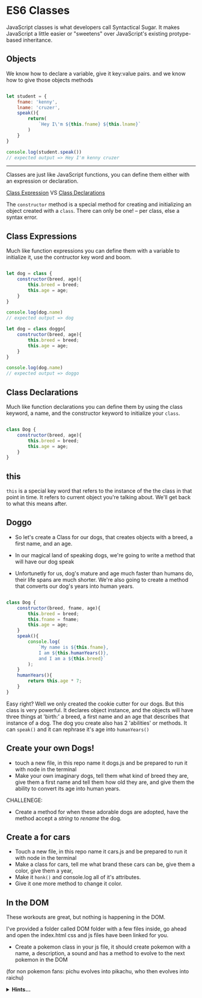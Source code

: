 # ES6 Classes

JavaScript classes is what developers call Syntactical Sugar. 
It makes JavaScript a little easier or "sweetens" over JavaScript's existing protype-based inheritance. 

## Objects

We know how to declare a variable, give it key:value pairs. and we know how to give those objects methods

```javascript

let student = {
    fname: 'kenny',
    lname: 'cruzer',
    speak(){
        return(
            `Hey I\'m ${this.fname} ${this.lname}`
        )
    }
}

console.log(student.speak())
// expected output => Hey I'm kenny cruzer

```

----

Classes are just like JavaScript functions, you can define them either with an expression or declaration. 

[Class Expression](https://developer.mozilla.org/en-US/docs/Web/JavaScript/Reference/Operators/class) VS [Class Declarations](https://developer.mozilla.org/en-US/docs/Web/JavaScript/Reference/Statements/class)

The `constructor` method is a special method for creating and initializing an object created with a `class`. There can only be one! – per class, else a syntax error. 


## Class Expressions
Much like function expressions you can define them with a variable to initialize it, use the contructor key word and boom.

```javascript

let dog = class { 
    constructor(breed, age){
        this.breed = breed; 
        this.age = age; 
    }
}

console.log(dog.name)
// expected output => dog

let dog = class doggo{ 
    constructor(breed, age){
        this.breed = breed; 
        this.age = age; 
    }
}

console.log(dog.name)
// expected output => doggo

```

## Class Declarations
Much like function declarations you can define them by using the class keyword, a name, and the constructor keyword to initialize your `class`. 

```javascript

class Dog {
    constructor(breed, age){
        this.breed = breed; 
        this.age = age; 
    }
}

```

## this

`this` is a special key word that refers to the instance of the the class in that point in time. It refers to current object you're talking about. We'll get back to what this means after. 

## Doggo

* So let's create a Class for our dogs, that creates objects with a breed, a first name, and an age. 

* In our magical land of speaking dogs, we're going to write a method that will have our dog speak

* Unfortunetly for us, dog's mature and age much faster than humans do, their life spans are much shorter. We're also going to create a method that converts our dog's years into human years. 


```javascript

class Dog {
    constructor(breed, fname, age){
        this.breed = breed; 
        this.fname = fname; 
        this.age = age; 
    }
    speak(){
        console.log(
            `My name is ${this.fname}, 
            I am ${this.humanYears()}, 
            and I am a ${this.breed}`
        );
    }
    humanYears(){
        return this.age * 7; 
    }
}

```

Easy right? Well we only created the cookie cutter for our dogs. But this class is very powerful. It declares object instance, and the objects will have three things at 'birth:' a breed, a first name and an age that describes that instance of a dog. The dog you create also has 2 'abilities' or methods. It can `speak()` and it can rephrase it's age into `humanYears()`



## Create your own Dogs!

* touch a new file, in this repo name it dogs.js and be prepared to run it with node in the terminal
* Make your own imaginary dogs, tell them what kind of breed they are, give them a first name and tell them how old they are, and give them the ability to convert its age into human years. 

CHALLENEGE: 
* Create a method for when these adorable dogs are adopted, have the method accept a *string* to *rename* the dog. 

## Create a for cars

* Touch a new file, in this repo name it cars.js and be prepared to run it with node in the terminal
* Make a class for cars, tell me what brand these cars can be, give them a color, give them a year, 
* Make it `honk()` and console.log all of it's attributes. 
* Give it one more method to change it color. 

## In the DOM

These workouts are great, but nothing is happening in the DOM. 

I've provided a folder called DOM folder with a few files inside, go ahead and open the index.html
css and js files have been linked for you. 

* Create a pokemon class in your js file, it should create pokemon with a name, a description, a sound and has a method to evolve to the next pokemon in the DOM

(for non pokemon fans: pichu evolves into pikachu, who then evolves into raichu)

<details>
<summary><strong>Hints...</strong></summary>

Google: 

* onclick

* document.getElementById(" ")

* .innerHTML

* .src

</details>